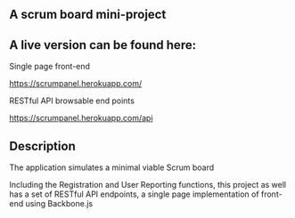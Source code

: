 A scrum board mini-project
---------------------------------------------------------


A live version can be found here:
---------------------------------

Single page front-end

https://scrumpanel.herokuapp.com/

RESTful API browsable end points

https://scrumpanel.herokuapp.com/api

Description
-----------

The application simulates a minimal viable Scrum board

Including the Registration and User Reporting functions, this project as well has a set of RESTful API endpoints, a single page implementation of front-end using Backbone.js


